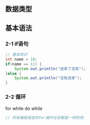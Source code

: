 ## 数据类型







## 基本语法



### 2-1 if语句

```java
// 基本知识
int name = 10;
if(name == 11) {
    System.out.println("进来了没有");
}else {
    System.out.println("没有进来");
}
```



### 2-2 循环

for while  do while

```java
// 所有编程语言的for循环应该都是一样的吧.
```

